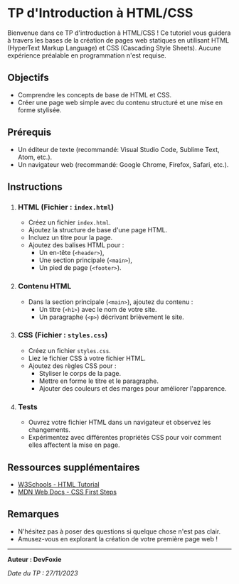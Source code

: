 # TP d'Introduction à HTML/CSS

Bienvenue dans ce TP d'introduction à HTML/CSS ! Ce tutoriel vous guidera à travers les bases de la création de pages web statiques en utilisant HTML (HyperText Markup Language) et CSS (Cascading Style Sheets). Aucune expérience préalable en programmation n'est requise.

## Objectifs

- Comprendre les concepts de base de HTML et CSS.
- Créer une page web simple avec du contenu structuré et une mise en forme stylisée.

## Prérequis

- Un éditeur de texte (recommandé: Visual Studio Code, Sublime Text, Atom, etc.).
- Un navigateur web (recommandé: Google Chrome, Firefox, Safari, etc.).

## Instructions

1. ### HTML (Fichier : `index.html`)

    - Créez un fichier `index.html`.
    - Ajoutez la structure de base d'une page HTML.
    - Incluez un titre pour la page.
    - Ajoutez des balises HTML pour :
        - Un en-tête (`<header>`),
        - Une section principale (`<main>`),
        - Un pied de page (`<footer>`).

2. ### Contenu HTML

    - Dans la section principale (`<main>`), ajoutez du contenu :
        - Un titre (`<h1>`) avec le nom de votre site.
        - Un paragraphe (`<p>`) décrivant brièvement le site.

3. ### CSS (Fichier : `styles.css`)

    - Créez un fichier `styles.css`.
    - Liez le fichier CSS à votre fichier HTML.
    - Ajoutez des règles CSS pour :
        - Styliser le corps de la page.
        - Mettre en forme le titre et le paragraphe.
        - Ajouter des couleurs et des marges pour améliorer l'apparence.

4. ### Tests

    - Ouvrez votre fichier HTML dans un navigateur et observez les changements.
    - Expérimentez avec différentes propriétés CSS pour voir comment elles affectent la mise en page.

## Ressources supplémentaires

- [W3Schools - HTML Tutorial](https://www.w3schools.com/html/)
- [MDN Web Docs - CSS First Steps](https://developer.mozilla.org/en-US/docs/Learn/CSS/First_steps)

## Remarques

- N'hésitez pas à poser des questions si quelque chose n'est pas clair.
- Amusez-vous en explorant la création de votre première page web !

---

**Auteur : DevFoxie**

*Date du TP : 27/11/2023*

